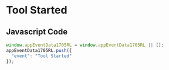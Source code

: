 # Tool Started

## Javascript Code
```js
window.appEventData1705RL = window.appEventData1705RL || [];
appEventData1705RL.push({
  "event": "Tool Started"
});
```




